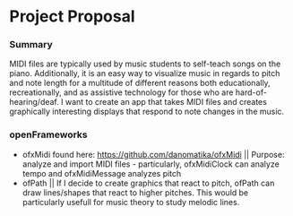 # Project Proposal
### Summary
MIDI files are typically used by music students to self-teach songs on the piano. Additionally, it is an easy way to visualize music in regards to pitch and note length for a multitude of different reasons both educationally, recreationally, and as assistive technology for those who are hard-of-hearing/deaf. I want to create an app that takes MIDI files and creates graphically interesting displays that respond to note changes in the music.

### openFrameworks
* ofxMidi found here: https://github.com/danomatika/ofxMidi || Purpose: analyze and import MIDI files - particularly, ofxMidiClock can analyze tempo and ofxMidiMessage analyzes pitch
* ofPath || If I decide to create graphics that react to pitch, ofPath can draw lines/shapes that react to higher pitches. This would be particularly usefull for music theory to study melodic lines.

